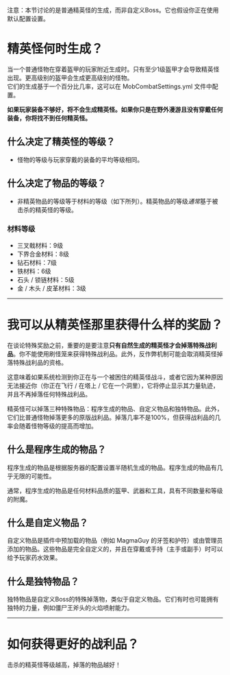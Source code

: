 注意：本节讨论的是普通精英怪的生成，而非自定义Boss。它也假设你正在使用默认配置设置。

# 精英怪何时生成？

当一个普通怪物在穿着盔甲的玩家附近生成时。只有至少1级盔甲才会导致精英怪出现。更高级别的盔甲会生成更高级别的怪物。
<br>它们的生成基于一个百分比几率，这可以在 MobCombatSettings.yml 文件中配置。

**如果玩家装备不够好，将不会生成精英怪。如果你只是在野外漫游且没有穿戴任何装备，你将找不到任何精英怪。**

## 什么决定了精英怪的等级？

* 怪物的等级与玩家穿戴的装备的平均等级相同。

## 什么决定了物品的等级？

* 非精英物品的等级等于材料的等级（如下所列）。精英物品的等级*通常*基于被击杀的精英怪的等级。

### 材料等级
* 三叉戟材料：9级
* 下界合金材料：8级
* 钻石材料：7级
* 铁材料：6级
* 石头 / 锁链材料：5级
* 金 / 木头 / 皮革材料：3级

***

# 我可以从精英怪那里获得什么样的奖励？
在谈论特殊奖励之前，重要的是要注意**只有自然生成的精英怪才会掉落特殊战利品**。你不能使用刷怪笼来获得特殊战利品。此外，反作弊机制可能会取消精英怪掉落特殊战利品的资格。

这意味着如果系统检测到你正在与一个被困住的精英怪战斗，或者它因为某种原因无法接近你（你正在飞行 / 在塔上 / 它在一个洞里），它将停止显示其力量轨迹，并且不再掉落任何特殊战利品。


精英怪可以掉落三种特殊物品：程序生成的物品、自定义物品和独特物品。此外，它们比普通怪物掉落更多的原版战利品。掉落几率不是100%，但获得战利品的几率会随着怪物等级的提高而增加。

## 什么是程序生成的物品？
程序生成的物品是根据服务器的配置设置半随机生成的物品。程序生成的物品有几乎无限的可能性。

通常，程序生成的物品是任何材料品质的盔甲、武器和工具，具有不同数量和等级的附魔。

## 什么是自定义物品？
自定义物品是插件中预加载的物品（例如 MagmaGuy 的牙签和护符）或由管理员添加的物品。这些物品是完全自定义的，并且在穿戴或手持（主手或副手）时可以给予玩家药水效果。

## 什么是独特物品？
独特物品是自定义Boss的特殊掉落物，类似于自定义物品。它们有时也可能拥有独特的力量，例如僵尸王斧头的火焰喷射能力。

***

# 如何获得更好的战利品？
击杀的精英怪等级越高，掉落的物品越好！